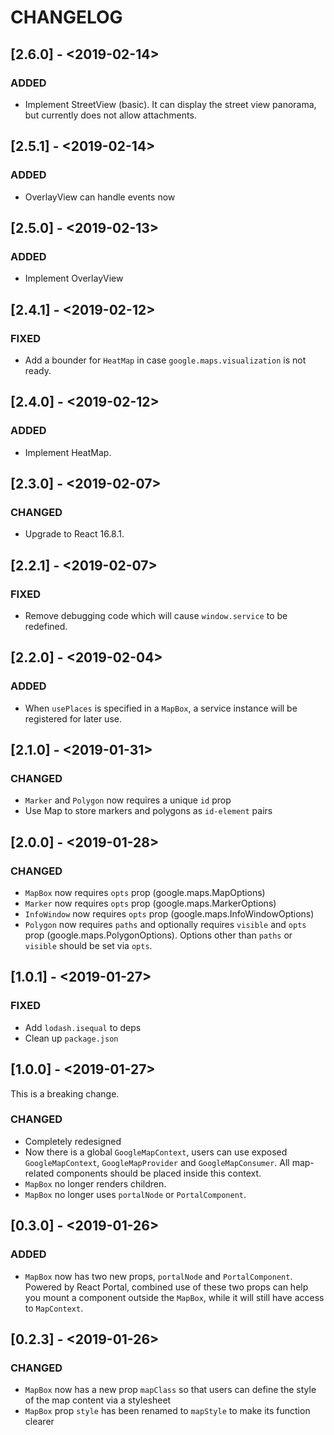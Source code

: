 # CHANGELOG

## [2.6.0] - <2019-02-14>

### ADDED

- Implement StreetView (basic). It can display the street view panorama, but
  currently does not allow attachments.

## [2.5.1] - <2019-02-14>

### ADDED

- OverlayView can handle events now

## [2.5.0] - <2019-02-13>

### ADDED

- Implement OverlayView

## [2.4.1] - <2019-02-12>

### FIXED

- Add a bounder for `HeatMap` in case `google.maps.visualization` is not ready.

## [2.4.0] - <2019-02-12>

### ADDED

- Implement HeatMap.

## [2.3.0] - <2019-02-07>

### CHANGED

- Upgrade to React 16.8.1.

## [2.2.1] - <2019-02-07>

### FIXED

- Remove debugging code which will cause `window.service` to be redefined.

## [2.2.0] - <2019-02-04>

### ADDED

- When `usePlaces` is specified in a `MapBox`, a service instance will be
  registered for later use.

## [2.1.0] - <2019-01-31>

### CHANGED

- `Marker` and `Polygon` now requires a unique `id` prop
- Use Map to store markers and polygons as `id-element` pairs

## [2.0.0] - <2019-01-28>

### CHANGED

- `MapBox` now requires `opts` prop (google.maps.MapOptions)
- `Marker` now requires `opts` prop (google.maps.MarkerOptions)
- `InfoWindow` now requires `opts` prop (google.maps.InfoWindowOptions)
- `Polygon` now requires `paths` and optionally requires `visible` and `opts`
  prop (google.maps.PolygonOptions). Options other than `paths` or `visible`
  should be set via `opts`.

## [1.0.1] - <2019-01-27>

### FIXED

- Add `lodash.isequal` to deps
- Clean up `package.json`

## [1.0.0] - <2019-01-27>

This is a breaking change.

### CHANGED

- Completely redesigned
- Now there is a global `GoogleMapContext`, users can use exposed
  `GoogleMapContext`, `GoogleMapProvider` and `GoogleMapConsumer`. All
  map-related components should be placed inside this context.
- `MapBox` no longer renders children.
- `MapBox` no longer uses `portalNode` or `PortalComponent`.

## [0.3.0] - <2019-01-26>

### ADDED

- `MapBox` now has two new props, `portalNode` and `PortalComponent`. Powered by
  React Portal, combined use of these two props can help you mount a component
  outside the `MapBox`, while it will still have access to `MapContext`.

## [0.2.3] - <2019-01-26>

### CHANGED

- `MapBox` now has a new prop `mapClass` so that users can define the style of
  the map content via a stylesheet
- `MapBox` prop `style` has been renamed to `mapStyle` to make its function
  clearer
